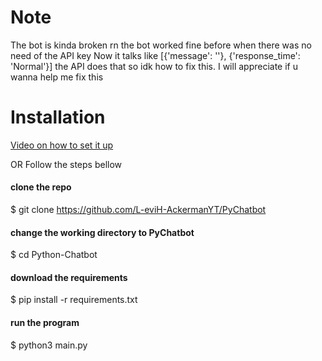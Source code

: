 # Note
The bot is kinda broken rn
the bot worked fine before when there was no need of the API key
Now it talks like  [{'message': '<message here>'}, {'response_time': 'Normal'}]
the API does that so idk how to fix this.
I will appreciate if u wanna help me fix this

# Installation 
[Video on how to set it up](https://youtu.be/owgf1KmZaPI)


OR Follow the steps bellow



#### clone the repo  
$ git clone https://github.com/L-eviH-AckermanYT/PyChatbot

#### change the working directory to PyChatbot  
$ cd Python-Chatbot

#### download the requirements  
$ pip install -r requirements.txt

#### run the program
$ python3 main.py
